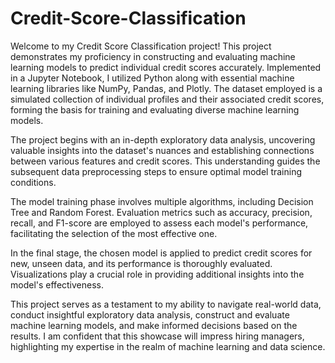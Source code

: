 # Credit-Score-Classification
Welcome to my Credit Score Classification project! This project demonstrates my proficiency in constructing and evaluating machine learning models to predict individual credit scores accurately. Implemented in a Jupyter Notebook, I utilized Python along with essential machine learning libraries like NumPy, Pandas, and Plotly. The dataset employed is a simulated collection of individual profiles and their associated credit scores, forming the basis for training and evaluating diverse machine learning models.

The project begins with an in-depth exploratory data analysis, uncovering valuable insights into the dataset's nuances and establishing connections between various features and credit scores. This understanding guides the subsequent data preprocessing steps to ensure optimal model training conditions.

The model training phase involves multiple algorithms, including Decision Tree and Random Forest. Evaluation metrics such as accuracy, precision, recall, and F1-score are employed to assess each model's performance, facilitating the selection of the most effective one.

In the final stage, the chosen model is applied to predict credit scores for new, unseen data, and its performance is thoroughly evaluated. Visualizations play a crucial role in providing additional insights into the model's effectiveness.

This project serves as a testament to my ability to navigate real-world data, conduct insightful exploratory data analysis, construct and evaluate machine learning models, and make informed decisions based on the results. I am confident that this showcase will impress hiring managers, highlighting my expertise in the realm of machine learning and data science.
